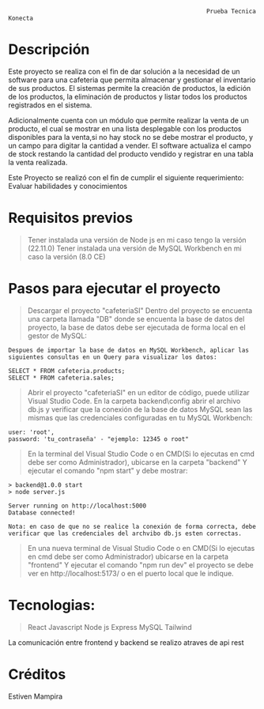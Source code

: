 															Prueba Tecnica Konecta
															

# Descripción 

Este proyecto se realiza con el fin de dar solución a la necesidad de un software para una cafeteria 
que permita almacenar y gestionar el inventario de sus productos. El sistemas permite la creación de
productos, la edición de los productos, la eliminación de productos y listar todos los productos
registrados en el sistema.

Adicionalmente cuenta con un módulo que permite realizar la venta de un producto, el cual se 
mostrar en una lista desplegable con los productos disponibles para la venta,si no hay stock no se 
debe mostrar el producto, y un campo para digitar la cantidad a vender. El software  actualiza el campo de
stock restando la cantidad del producto vendido y registrar en una tabla la venta realizada.

Este Proyecto se realizó con el fin de cumplir el siguiente requerimiento: Evaluar  habilidades y conocimientos

# Requisitos previos

>Tener instalada una versión de Node js en mi caso tengo la versión (22.11.0)
>Tener instalada una versión de MySQL Workbench en mi caso la versión (8.0 CE)


# Pasos para ejecutar el proyecto 

>Descargar el proyecto "cafeteriaSI"
>Dentro del proyecto se encuenta una carpeta llamada "DB" donde se encuenta la base de datos del proyecto, la base de datos 
debe ser ejecutada de forma local en el gestor de MySQL:

	Despues de importar la base de datos en MySQL Workbench, aplicar las siguientes consultas en un Query para visualizar los datos:
	
	SELECT * FROM cafeteria.products;
	SELECT * FROM cafeteria.sales;
	
>Abrir el proyecto "cafeteriaSI" en un editor de código, puede utilizar Visual Studio Code. 
>En la carpeta backend\config abrir el archivo db.js y verificar que la conexión de la base de datos MySQL sean las mismas que las credenciales configuradas en tu MySQL Workbench:

	user: 'root', 
	password: 'tu_contraseña' - "ejemplo: 12345 o root"
  
>En la terminal del Visual Studio Code o en CMD(Si lo ejecutas en cmd debe ser como Administrador), ubicarse en la carpeta  "backend"  Y ejecutar el comando "npm start" y debe mostrar:

	> backend@1.0.0 start
	> node server.js

	Server running on http://localhost:5000
	Database connected!
	
	Nota: en caso de que no se realice la conexión de forma correcta, debe verificar que las credenciales del archvibo db.js esten correctas.
	
>En una nueva terminal de Visual Studio Code o en CMD(Si lo ejecutas en cmd debe ser como Administrador) ubicarse en la carpeta "frontend"  Y ejecutar el comando "npm run dev" el proyecto se debe ver en
http://localhost:5173/ o en el puerto local que le indique.

# Tecnologias:

>React
>Javascript
>Node js
>Express
>MySQL
>Tailwind


La comunicación entre frontend y backend se realizo atraves de api rest

# Créditos

Estiven Mampira
